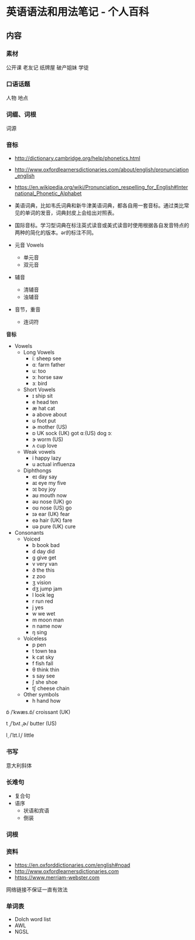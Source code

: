 # 英语语法和用法笔记 - 个人百科



## 内容

### 素材

公开课
老友记
纸牌屋
破产姐妹
学徒


### 口语话题

人物
地点



### 词缀、词根

词源



### 音标

+ http://dictionary.cambridge.org/help/phonetics.html
+ http://www.oxfordlearnersdictionaries.com/about/english/pronunciation_english
+ https://en.wikipedia.org/wiki/Pronunciation_respelling_for_English#International_Phonetic_Alphabet

+ 美语词典，比如韦氏词典和新牛津美语词典，都各自用一套音标。通过类比常见的单词的发音，词典封皮上会给出对照表。
+ 国际音标。学习型词典在标注英式读音或美式读音时使用根据各自发音特点的两种的简化的版本。ər的标注不同。

+ 元音 Vowels
  + 单元音
  + 双元音
+ 辅音
  + 清辅音
  + 浊辅音
+ 音节，重音
  + 连词符

**音标**

+ Vowels
  + Long Vowels
    + iː  sheep see
    + ɑː  farm father
    + uː  too
    + ɔː  horse saw
    + ɜː  bird
  + Short Vowels
    + ɪ   ship sit
    + e   head ten
    + æ   hat cat
    + ə   above about
    + ʊ   foot put
    + ɚ   mother (US)
    + ɒ   UK sock (UK) got  ɑː(US) dog ɔː 
    + ɝ   worm (US)
    + ʌ   cup love
  + Weak vowels
    + i  happy lazy
    + u  actual influenza
  + Diphthongs
    + eɪ  day say
    + aɪ  eye my five
    + ɔɪ  boy joy
    + aʊ  mouth now
    + əʊ  nose (UK) go
    + oʊ  nose (US) go
    + ɪə  ear (UK) fear
    + eə  hair (UK) fare
    + ʊə  pure (UK) cure
+ Consonants
  + Voiced
    + b   book bad
    + d   day did
    + ɡ   give get
    + v   very van
    + ð   the this
    + z   zoo
    + ʒ   vision
    + dʒ  jump jam
    + l   look leg
    + r   run red
    + j   yes
    + w   we wet
    + m   moon man
    + n   name now
    + ŋ   sing
  + Voiceless
    + p   pen
    + t   town tea
    + k   cat sky
    + f   fish fall
    + θ   think thin
    + s   say see
    + ʃ   she shoe
    + tʃ  cheese chain
  + Other symbols
    + h  hand how

ɒ̃  /ˈkwæs.ɒ̃/
croissant (UK)

t ̬ /ˈbʌt ̬.ɚ/
butter (US)

l ̩ /ˈlɪt.l ̩/
little

### 书写

意大利斜体

### 长难句

+ 复合句
+ 语序
  + 状语和宾语
  + 倒装



### 词根

### 资料

+ https://en.oxforddictionaries.com/english#noad
+ http://www.oxfordlearnersdictionaries.com
+ https://www.merriam-webster.com

网络链接不保证一直有效法

### 单词表

+ Dolch word list
+ AWL
+ NGSL



